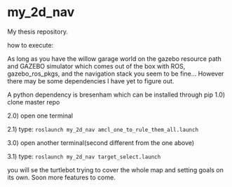 # my_2d_nav

My thesis repository.

how to execute:

As long as you have the willow garage world on the gazebo resource path and GAZEBO simulator which comes out of the box with ROS, gazebo_ros_pkgs, and the navigation stack you seem to be fine... However there may be some dependencies I have yet to figure out.

A python dependency is bresenham which can be installed through pip
1.0) clone master repo

2.0) open one terminal

2.1) type: `roslaunch my_2d_nav amcl_one_to_rule_them_all.launch`

3.0) open another terminal(second different from the one above)

3.1) type: `roslaunch my_2d_nav target_select.launch`

you will se the turtlebot trying to cover the whole map and setting goals on its own.
Soon more features to come.
